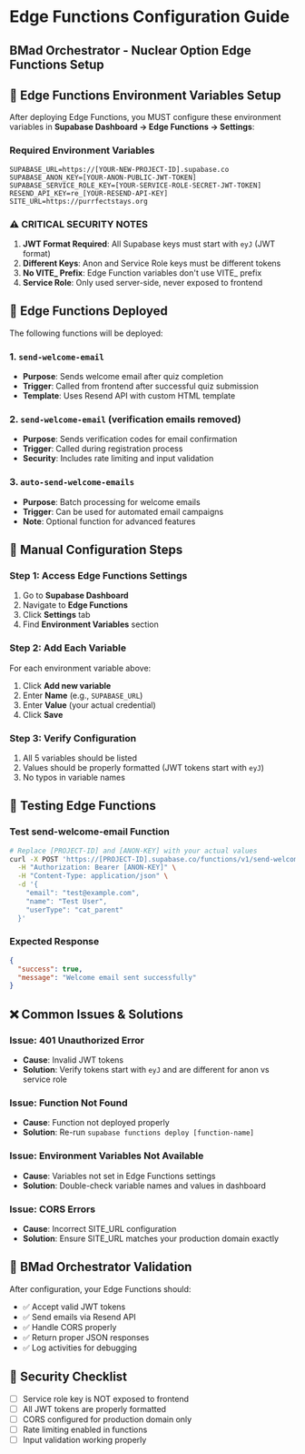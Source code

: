 # Edge Functions Configuration Guide
## BMad Orchestrator - Nuclear Option Edge Functions Setup

## 🎯 Edge Functions Environment Variables Setup

After deploying Edge Functions, you MUST configure these environment variables in **Supabase Dashboard → Edge Functions → Settings**:

### Required Environment Variables

```env
SUPABASE_URL=https://[YOUR-NEW-PROJECT-ID].supabase.co
SUPABASE_ANON_KEY=[YOUR-ANON-PUBLIC-JWT-TOKEN]
SUPABASE_SERVICE_ROLE_KEY=[YOUR-SERVICE-ROLE-SECRET-JWT-TOKEN]
RESEND_API_KEY=re_[YOUR-RESEND-API-KEY]
SITE_URL=https://purrfectstays.org
```

### ⚠️ CRITICAL SECURITY NOTES

1. **JWT Format Required**: All Supabase keys must start with `eyJ` (JWT format)
2. **Different Keys**: Anon and Service Role keys must be different tokens
3. **No VITE_ Prefix**: Edge Function variables don't use VITE_ prefix
4. **Service Role**: Only used server-side, never exposed to frontend

## 🚀 Edge Functions Deployed

The following functions will be deployed:

### 1. `send-welcome-email`
- **Purpose**: Sends welcome email after quiz completion
- **Trigger**: Called from frontend after successful quiz submission
- **Template**: Uses Resend API with custom HTML template

### 2. `send-welcome-email` (verification emails removed)
- **Purpose**: Sends verification codes for email confirmation
- **Trigger**: Called during registration process
- **Security**: Includes rate limiting and input validation

### 3. `auto-send-welcome-emails`
- **Purpose**: Batch processing for welcome emails
- **Trigger**: Can be used for automated email campaigns
- **Note**: Optional function for advanced features

## 🔧 Manual Configuration Steps

### Step 1: Access Edge Functions Settings
1. Go to **Supabase Dashboard**
2. Navigate to **Edge Functions**
3. Click **Settings** tab
4. Find **Environment Variables** section

### Step 2: Add Each Variable
For each environment variable above:
1. Click **Add new variable**
2. Enter **Name** (e.g., `SUPABASE_URL`)
3. Enter **Value** (your actual credential)
4. Click **Save**

### Step 3: Verify Configuration
1. All 5 variables should be listed
2. Values should be properly formatted (JWT tokens start with `eyJ`)
3. No typos in variable names

## 🧪 Testing Edge Functions

### Test send-welcome-email Function

```bash
# Replace [PROJECT-ID] and [ANON-KEY] with your actual values
curl -X POST 'https://[PROJECT-ID].supabase.co/functions/v1/send-welcome-email' \
  -H "Authorization: Bearer [ANON-KEY]" \
  -H "Content-Type: application/json" \
  -d '{
    "email": "test@example.com",
    "name": "Test User",
    "userType": "cat_parent"
  }'
```

### Expected Response
```json
{
  "success": true,
  "message": "Welcome email sent successfully"
}
```

## ❌ Common Issues & Solutions

### Issue: 401 Unauthorized Error
- **Cause**: Invalid JWT tokens
- **Solution**: Verify tokens start with `eyJ` and are different for anon vs service role

### Issue: Function Not Found
- **Cause**: Function not deployed properly
- **Solution**: Re-run `supabase functions deploy [function-name]`

### Issue: Environment Variables Not Available
- **Cause**: Variables not set in Edge Functions settings
- **Solution**: Double-check variable names and values in dashboard

### Issue: CORS Errors
- **Cause**: Incorrect SITE_URL configuration
- **Solution**: Ensure SITE_URL matches your production domain exactly

## 🎯 BMad Orchestrator Validation

After configuration, your Edge Functions should:
- ✅ Accept valid JWT tokens
- ✅ Send emails via Resend API
- ✅ Handle CORS properly
- ✅ Return proper JSON responses
- ✅ Log activities for debugging

## 🚨 Security Checklist

- [ ] Service role key is NOT exposed to frontend
- [ ] All JWT tokens are properly formatted
- [ ] CORS configured for production domain only
- [ ] Rate limiting enabled in functions
- [ ] Input validation working properly